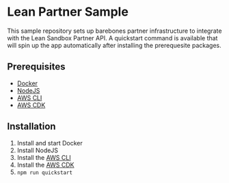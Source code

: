 # Lean Partner Sample
This sample repository sets up barebones partner infrastructure to integrate with the Lean Sandbox Partner API. A quickstart command is available that will spin up the app automatically after installing the prerequesite packages.
## Prerequisites
* [Docker](https://docs.docker.com/get-docker/)
* [NodeJS](https://nodejs.org/en/download/)
* [AWS CLI](https://aws.amazon.com/cli/)
* [AWS CDK](https://docs.aws.amazon.com/cdk/v2/guide/work-with.html)

## Installation
1. Install and start Docker
2. Install NodeJS
3. Install the [AWS CLI](https://aws.amazon.com/cli/)
4. Install the [AWS CDK](https://docs.aws.amazon.com/cdk/v2/guide/work-with.html)
5. `npm run quickstart`